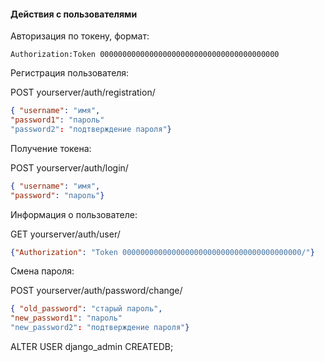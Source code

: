 


#### Действия с пользователями

Авторизация по токену, формат:
```
Authorization:Token 0000000000000000000000000000000000000000
```               

Регистрация пользователя:
 
POST yourserver/auth/registration/
```json
{ "username": "имя",  
"password1": "пароль"  
"password2": "подтверждение пароля"} 
```
Получение токена:

POST yourserver/auth/login/
```json
{ "username": "имя",  
"password": "пароль"}
```

Информация о пользователе:

GET yourserver/auth/user/
```json
{"Authorization": "Token 0000000000000000000000000000000000000000/"}
```
Смена пароля:

POST yourserver/auth/password/change/
```json
{ "old_password": "старый пароль",  
"new_password1": "пароль"  
"new_password2": "подтверждение пароля"} 
```


ALTER USER django_admin CREATEDB;